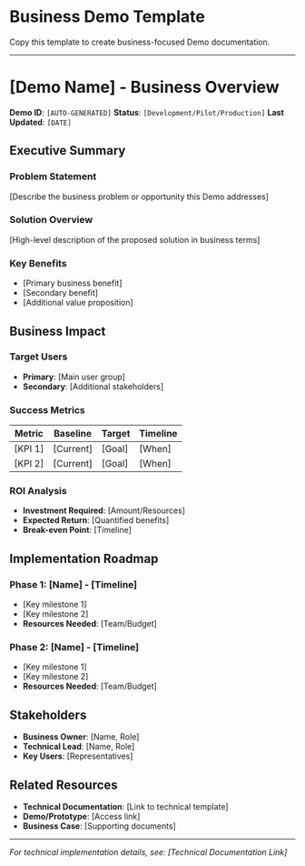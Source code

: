 # Business Demo Template

Copy this template to create business-focused Demo documentation.

---

# [Demo Name] - Business Overview

**Demo ID**: `[AUTO-GENERATED]`
**Status**: `[Development/Pilot/Production]`
**Last Updated**: `[DATE]`

## Executive Summary

### Problem Statement
[Describe the business problem or opportunity this Demo addresses]

### Solution Overview
[High-level description of the proposed solution in business terms]

### Key Benefits
- [Primary business benefit]
- [Secondary benefit]
- [Additional value proposition]

## Business Impact

### Target Users
- **Primary**: [Main user group]
- **Secondary**: [Additional stakeholders]

### Success Metrics
| Metric | Baseline | Target | Timeline |
|--------|----------|---------|----------|
| [KPI 1] | [Current] | [Goal] | [When] |
| [KPI 2] | [Current] | [Goal] | [When] |

### ROI Analysis
- **Investment Required**: [Amount/Resources]
- **Expected Return**: [Quantified benefits]
- **Break-even Point**: [Timeline]

## Implementation Roadmap

### Phase 1: [Name] - [Timeline]
- [Key milestone 1]
- [Key milestone 2]
- **Resources Needed**: [Team/Budget]

### Phase 2: [Name] - [Timeline]
- [Key milestone 1]
- [Key milestone 2]
- **Resources Needed**: [Team/Budget]

## Stakeholders

- **Business Owner**: [Name, Role]
- **Technical Lead**: [Name, Role]
- **Key Users**: [Representatives]

## Related Resources

- **Technical Documentation**: [Link to technical template]
- **Demo/Prototype**: [Access link]
- **Business Case**: [Supporting documents]

---
*For technical implementation details, see: [Technical Documentation Link]*
